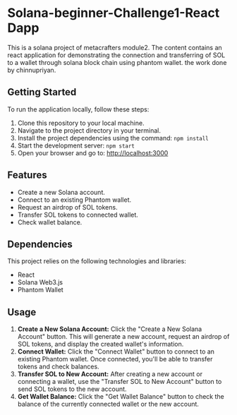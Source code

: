 # Solana-beginner-Challenge1-React Dapp
This is a solana project of metacrafters module2. The content contains an react application for demonstrating the connection and  transferring of SOL to a wallet through solana block chain using phantom wallet.
the work done by chinnupriyan.


## Getting Started
To run the application locally, follow these steps:

1. Clone this repository to your local machine.
2. Navigate to the project directory in your terminal.
3. Install the project dependencies using the command: `npm install`
4. Start the development server: `npm start`
5. Open your browser and go to: [http://localhost:3000](http://localhost:3000)

## Features
- Create a new Solana account.
- Connect to an existing Phantom wallet.
- Request an airdrop of SOL tokens.
- Transfer SOL tokens to connected wallet.
- Check wallet balance.

## Dependencies
This project relies on the following technologies and libraries:
- React
- Solana Web3.js
- Phantom Wallet

## Usage
1. **Create a New Solana Account:** Click the "Create a New Solana Account" button. This will generate a new account, request an airdrop of SOL tokens, and display the created wallet's information.
2. **Connect Wallet:** Click the "Connect Wallet" button to connect to an existing Phantom wallet. Once connected, you'll be able to transfer tokens and check balances.
3. **Transfer SOL to New Account:** After creating a new account or connecting a wallet, use the "Transfer SOL to New Account" button to send SOL tokens to the new account.
4. **Get Wallet Balance:** Click the "Get Wallet Balance" button to check the balance of the currently connected wallet or the new account.
   

